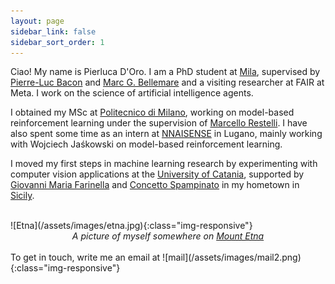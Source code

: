 ```yaml
---
layout: page
sidebar_link: false
sidebar_sort_order: 1
---
```

Ciao! My name is Pierluca D'Oro. I am a PhD student at [Mila](https://mila.quebec/en/), supervised by [Pierre-Luc Bacon](http://pierrelucbacon.com/) and [Marc G. Bellemare](http://www.marcgbellemare.info/) and a visiting researcher at FAIR at Meta.
I work on the science of artificial intelligence agents.

I obtained my MSc at [Politecnico di Milano](https://www.polimi.it/), working on model-based reinforcement learning under the supervision of [Marcello Restelli](https://restelli.faculty.polimi.it).
I have also spent some time as an intern at [NNAISENSE](https://nnaisense.com/) in Lugano, mainly working with Wojciech Jaśkowski on model-based reinforcement learning.

I moved my first steps in machine learning research by experimenting with computer vision applications at the [University of Catania](https://www.unict.it/), supported by [Giovanni Maria Farinella](https://www.dmi.unict.it/farinella/) and [Concetto Spampinato](http://www.perceivelab.com) in my hometown in [Sicily](https://en.wikipedia.org/wiki/Sicily).

<br>
![Etna](/assets/images/etna.jpg){:class="img-responsive"}
<center><i>A picture of myself somewhere on <a href="https://en.wikipedia.org/wiki/Mount_Etna">Mount Etna</a></i></center>


<br>
To get in touch, write me an email at ![mail](/assets/images/mail2.png){:class="img-responsive"}
